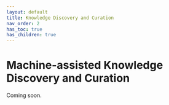 ```yaml
---
layout: default
title: Knowledge Discovery and Curation
nav_order: 2
has_toc: true
has_children: true
---
```

# Machine-assisted Knowledge Discovery and Curation

Coming soon.
